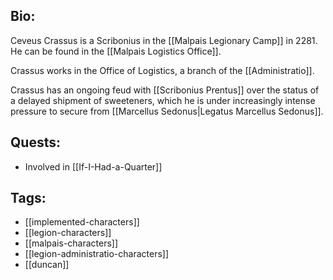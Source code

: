 ## Bio:

Ceveus Crassus is a Scribonius in the [[Malpais Legionary Camp]] in 2281. He can be found in the [[Malpais Logistics Office]].

Crassus works in the Office of Logistics, a branch of the [[Administratio]].

Crassus has an ongoing feud with [[Scribonius Prentus]] over the status of a delayed shipment of sweeteners, which he is under increasingly intense pressure to secure from [[Marcellus Sedonus|Legatus Marcellus Sedonus]].

## Quests:

- Involved in [[If-I-Had-a-Quarter]]

## Tags:

- [[implemented-characters]]
- [[legion-characters]]
- [[malpais-characters]]
- [[legion-administratio-characters]]
- [[duncan]]